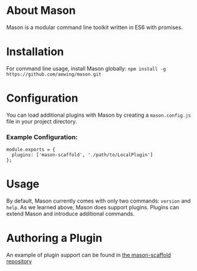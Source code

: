 # About Mason
Mason is a modular command line toolkit written in ES6 with promises.

# Installation
For command line usage, install Mason globally:
`npm install -g https://github.com/aewing/mason.git`

# Configuration
You can load additional plugins with Mason by creating a `mason.config.js` file in your project directory.

### Example Configuration:
```
module.exports = {
  plugins: ['mason-scaffold', './path/to/LocalPlugin']
};
```

# Usage
By default, Mason currently comes with only two commands: `version` and `help`.
As we learned above, Mason does support plugins. Plugins can extend Mason and introduce additional commands.

# Authoring a Plugin
An example of plugin support can be found in [the mason-scaffold repository](https://github.com/aewing/mason-scaffold)
